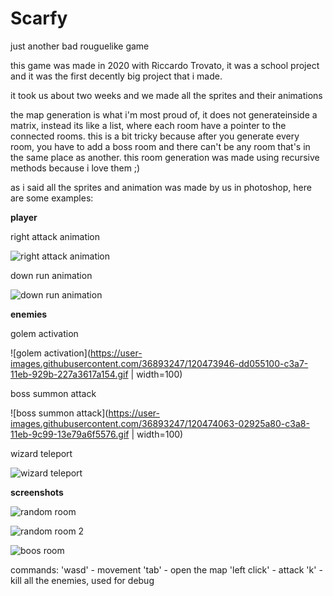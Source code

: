 # Scarfy
just another bad rouguelike game

this game was made in 2020 with Riccardo Trovato, it was a school project and it was the first decently big project that i made.

it took us about two weeks and we made all the sprites and their animations

the map generation is what i'm most proud of, it does not generateinside a matrix, instead its like a list, where each room have a pointer to the connected rooms.
this is a bit tricky because after you generate every room, you have to add a boss room and there can't be any room that's in the same place as another.
this room generation was made using recursive methods because i love them ;)

as i said all the sprites and animation was made by us in photoshop, here are some examples:

**player**

right attack animation

![right attack animation](https://user-images.githubusercontent.com/36893247/120474291-50a75e00-c3a8-11eb-9159-97301673cfa5.gif)

down run animation

![down run animation](https://user-images.githubusercontent.com/36893247/120474226-3a010700-c3a8-11eb-9472-2ff67be31800.gif)


**enemies**

golem activation

![golem activation](https://user-images.githubusercontent.com/36893247/120473946-dd055100-c3a7-11eb-929b-227a3617a154.gif | width=100)

boss summon attack

![boss summon attack](https://user-images.githubusercontent.com/36893247/120474063-02925a80-c3a8-11eb-9c99-13e79a6f5576.gif | width=100)

wizard teleport

![wizard teleport](https://user-images.githubusercontent.com/36893247/120473782-adeedf80-c3a7-11eb-97be-ad6cd0c60730.gif)





**screenshots**

![random room](https://i.ibb.co/VtNZG3g/image.png)

![random room 2](https://user-images.githubusercontent.com/36893247/120472791-9cf19e80-c3a6-11eb-9841-9175efe50c61.png)

![boos room](https://user-images.githubusercontent.com/36893247/120470781-3ff4e900-c3a4-11eb-9a93-a4e7588515c9.png)


commands:
'wasd' - movement
'tab' - open the map
'left click' - attack
'k' - kill all the enemies, used for debug


